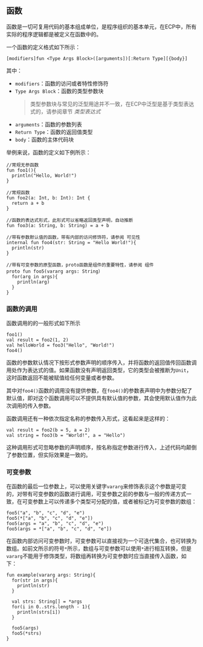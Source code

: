 ## 函数

函数是一切可复用代码的基本组成单位，是程序组织的基本单元，在ECP中，所有实际的程序逻辑都是被定义在函数中的。

一个函数的定义格式如下所示：

```ecs
[modifiers]fun <Type Args Block>([arguments])[:Return Type][{body}]
```

其中：

- `modifiers`：函数的访问或者特性修饰符
- `Type Args Block`：函数的类型参数块
  > 类型参数块与常见的泛型用途并不一致，在ECP中泛型是基于类型表达式的，请参阅章节 _类型表达式_
- `arguments`：函数的参数列表
- `Return Type`：函数的返回值类型
- `body`：函数的主体代码块

举例来说，函数的定义如下例所示：

```ecs
//常规无参函数
fun foo1(){
  println("Hello, World!")
}

//常规函数
fun foo2(a: Int, b: Int): Int {
  return a + b
}

//函数的表达式形式，此形式可以省略返回类型声明，自动推断
fun foo3(a: String, b: String) = a + b

//带有参数默认值的函数，带有内部的访问修饰符，请参阅 可见性
internal fun foo4(str: String = "Hello World!"){
  println(str)
}

//带有可变参数的原型函数，proto函数是组件的重要特性，请参阅 组件
proto fun foo5(vararg args: String）
  for(arg in args){
    println(arg)
  }
}
```

### 函数的调用

函数调用的的一般形式如下所示

```ecs
foo1()
val result = foo2(1, 2)
val helloWorld = foo3("Hello", "World!")
foo4()
```

函数的参数默认情况下按形式参数声明的顺序传入，并将函数的返回值传回函数调用处作为表达式的值。如果函数没有声明返回类型，它的类型会被推断为`Unit`，这时函数返回不能被赋值给任何变量或者参数。

其中对`foo4()`函数的调用没有提供参数，在`foo4()`的参数表声明中为参数分配了默认值，即对这个函数调用可以不提供具有默认值的参数，其会使用默认值作为此次调用的传入参数。

函数调用还有一种依次指定名称的参数传入形式，这看起来是这样的：

```ecs
val result = foo2(b = 5, a = 2)
val string = foo3(b = "World!", a = "Hello")
```

这种调用形式可忽略参数的声明顺序，按名称指定参数进行传入，上述代码均颠倒了参数位置，但实际效果是一致的。

### 可变参数

在函数的最后一位参数上，可以使用关键字`vararg`来修饰表示这个参数是可变的，对带有可变参数的函数进行调用，可变参数之前的参数与一般的传递方式一致，在可变参数上可以传递多个类型可分配的值，或者被标记为可变参数的数组：

```ecs
foo5("a", "b", "c", "d", "e")
foo5(*["a", "b", "c", "d", "e"])
foo5(args = "a", "b", "c", "d", "e")
foo5(args = *["a", "b", "c", "d", "e"])
```

在函数内部访问可变参数时，可变参数可以直接视为一个可迭代集合，也可转换为数组。如前文所示的符号`*`所示，数组与可变参数可以使用`*`进行相互转换，但是`vararg`不能用于修饰类型，将数组再转换为可变参数时应当直接传入函数，如下：

```ecs
fun example(vararg args: String){
  for(str in args){
    println(str)
  }
  
  val strs: String[] = *args
  for(i in 0..strs.length - 1){
    println(strs[i])
  }
  
  foo5(args)
  foo5(*strs)
}
```
